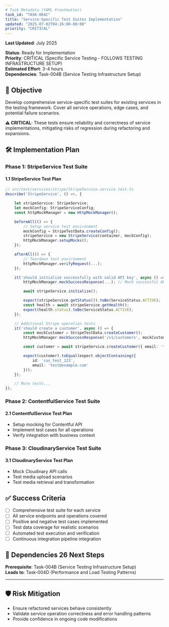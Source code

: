 ```yaml
---
# Task Metadata (YAML Frontmatter)
task_id: "TASK-004C"
title: "Service-Specific Test Suites Implementation"
updated: "2025-07-02T04:26:00-00:00"
priority: "CRITICAL"
---
```

**Last Updated**: July 2025

**Status**: Ready for Implementation  
**Priority**: CRITICAL (Specific Service Testing - FOLLOWS TESTING INFRASTRUCTURE SETUP)  
**Estimated Effort**: 3-4 hours  
**Dependencies**: Task-004B (Service Testing Infrastructure Setup)  

## 🎯 **Objective**

Develop comprehensive service-specific test suites for existing services in the testing framework. Cover all service operations, edge cases, and potential failure scenarios.

**⚠️ CRITICAL**: These tests ensure reliability and correctness of service implementations, mitigating risks of regression during refactoring and expansions.

## 🛠️ **Implementation Plan**

### **Phase 1: StripeService Test Suite**

#### **1.1 StripeService Test Plan**
```typescript
// src/test/services/stripe/StripeService.service.test.ts
describe('StripeService', () =>, {

    let stripeService: StripeService;
    let mockConfig: StripeServiceConfig;
    const httpMockManager = new HttpMockManager();

    beforeAll(() => {
        // Setup service test environment
        mockConfig = StripeTestData.createConfig();
        stripeService = new StripeService(container, mockConfig);
        httpMockManager.setupMocks();
    });

    afterAll(() => {
        // Teardown test environment
        httpMockManager.verifyRequest(...);
    });

    it('should initialize successfully with valid API key', async () => {
        httpMockManager.mockSuccessResponse(...); // Mock successful API call

        await stripeService.initialize();

        expect(stripeService.getStatus()).toBe(ServiceStatus.ACTIVE);
        const health = await stripeService.getHealth();
        expect(health.status).toBe(ServiceStatus.ACTIVE);
    });

    // Additional Stripe operation tests
    it('should create a customer', async () => {
        const mockCustomer = StripeTestData.createCustomer();
        httpMockManager.mockSuccessResponse('/v1/customers', mockCustomer);

        const customer = await stripeService.createCustomer({ email: 'test@example.com' });

        expect(customer).toEqual(expect.objectContaining({
            id: 'cus_test_123',
            email: 'test@example.com'
        }));
    });

    // More tests...
});
```

### **Phase 2: ContentfulService Test Suite**

#### **2.1 ContentfulService Test Plan**
- Setup mocking for Contentful API
- Implement test cases for all operations
- Verify integration with business context

### **Phase 3: CloudinaryService Test Suite**

#### **3.1 CloudinaryService Test Plan**
- Mock Cloudinary API calls
- Test media upload scenarios
- Test media retrieval and transformation

## ✅ **Success Criteria**
- [ ] Comprehensive test suite for each service
- [ ] All service endpoints and operations covered
- [ ] Positive and negative test cases implemented
- [ ] Test data coverage for realistic scenarios
- [ ] Automated test execution and verification
- [ ] Continuous integration pipeline integration

## 🔗 **Dependencies  26 Next Steps**
**Prerequisite**: Task-004B (Service Testing Infrastructure Setup)  
**Leads to**: Task-004D (Performance and Load Testing Patterns)

---

## 🛡️ **Risk Mitigation**
- Ensure refactored services behave consistently
- Validate service operation correctness and error handling patterns
- Provide confidence in ongoing code modifications

